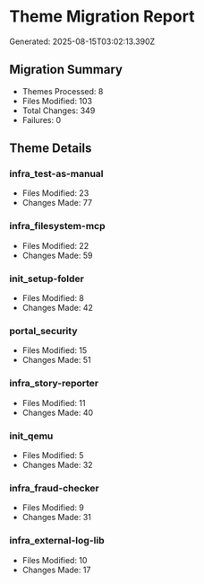 # Theme Migration Report
Generated: 2025-08-15T03:02:13.390Z

## Migration Summary

- Themes Processed: 8
- Files Modified: 103
- Total Changes: 349
- Failures: 0

## Theme Details

### infra_test-as-manual
- Files Modified: 23
- Changes Made: 77

### infra_filesystem-mcp
- Files Modified: 22
- Changes Made: 59

### init_setup-folder
- Files Modified: 8
- Changes Made: 42

### portal_security
- Files Modified: 15
- Changes Made: 51

### infra_story-reporter
- Files Modified: 11
- Changes Made: 40

### init_qemu
- Files Modified: 5
- Changes Made: 32

### infra_fraud-checker
- Files Modified: 9
- Changes Made: 31

### infra_external-log-lib
- Files Modified: 10
- Changes Made: 17

